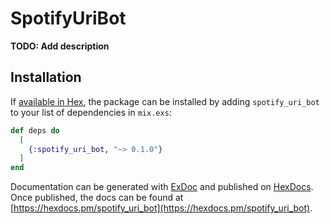 # SpotifyUriBot

**TODO: Add description**

## Installation

If [available in Hex](https://hex.pm/docs/publish), the package can be installed
by adding `spotify_uri_bot` to your list of dependencies in `mix.exs`:

```elixir
def deps do
  [
    {:spotify_uri_bot, "~> 0.1.0"}
  ]
end
```

Documentation can be generated with [ExDoc](https://github.com/elixir-lang/ex_doc)
and published on [HexDocs](https://hexdocs.pm). Once published, the docs can
be found at [https://hexdocs.pm/spotify_uri_bot](https://hexdocs.pm/spotify_uri_bot).

